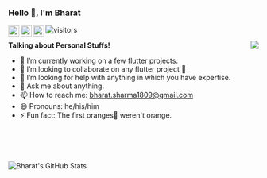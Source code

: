 ### Hello 👋, I'm Bharat

<a href="https://twitter.com/_sifrant">
  <img align="left" alt="Bharat's Twitter" width="22px" src="https://cdn.jsdelivr.net/npm/simple-icons@v3/icons/twitter.svg" />
</a>
<a href="https://www.linkedin.com/in/bharat-sharma-1809/">
  <img align="left" alt="Bharat's Linkdein" width="22px" src="https://cdn.jsdelivr.net/npm/simple-icons@v3/icons/linkedin.svg" />
</a>
<a href="https://bharatksharma.medium.com">
  <img align="left" alt="Bharat's Medium" width="22px" src="https://cdn.jsdelivr.net/npm/simple-icons@v3/icons/medium.svg" />
</a>

![visitors](https://visitor-badge.laobi.icu/badge?page_id=bharat-1809.bharat-1809)
<!--- TODO Add followers when >50
[![GitHub followers](https://img.shields.io/github/followers/bharat-1809.svg?style=social&label=Follow&maxAge=2592000)](https://github.com/bharat-1809?tab=followers)
-->
  <img src='https://media.giphy.com/media/836HiJc7pgzy8iNXCn/giphy.gif' align='right'>

**Talking about Personal Stuffs!**

- 🔭 I’m currently working on a few flutter projects.
- 👯 I’m looking to collaborate on any flutter project 💙
- 🤔 I’m looking for help with anything in which you have expertise.
- 💬 Ask me about anything.
- 📫 How to reach me: bharat.sharma1809@gmail.com
- 😄 Pronouns: he/his/him
- ⚡ Fun fact: The first oranges🍊 weren't orange.

</br>

<br></br>
![Bharat's GitHub Stats](https://github-readme-stats.vercel.app/api?username=bharat-1809&show_icons=true&hide_border=true&count_private=true)
